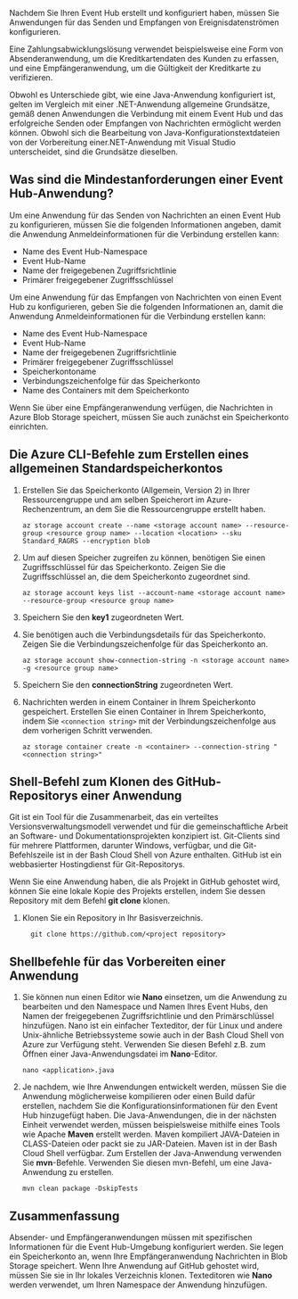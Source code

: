 Nachdem Sie Ihren Event Hub erstellt und konfiguriert haben, müssen Sie Anwendungen für das Senden und Empfangen von Ereignisdatenströmen konfigurieren.

Eine Zahlungsabwicklungslösung verwendet beispielsweise eine Form von Absenderanwendung, um die Kreditkartendaten des Kunden zu erfassen, und eine Empfängeranwendung, um die Gültigkeit der Kreditkarte zu verifizieren.

Obwohl es Unterschiede gibt, wie eine Java-Anwendung konfiguriert ist, gelten im Vergleich mit einer .NET-Anwendung allgemeine Grundsätze, gemäß denen Anwendungen die Verbindung mit einem Event Hub und das erfolgreiche Senden oder Empfangen von Nachrichten ermöglicht werden können. Obwohl sich die Bearbeitung von Java-Konfigurationstextdateien von der Vorbereitung einer.NET-Anwendung mit Visual Studio unterscheidet, sind die Grundsätze dieselben.

## <a name="what-are-the-minimum-event-hub-application-requirements"></a>Was sind die Mindestanforderungen einer Event Hub-Anwendung?

Um eine Anwendung für das Senden von Nachrichten an einen Event Hub zu konfigurieren, müssen Sie die folgenden Informationen angeben, damit die Anwendung Anmeldeinformationen für die Verbindung erstellen kann:

- Name des Event Hub-Namespace
- Event Hub-Name
- Name der freigegebenen Zugriffsrichtlinie
- Primärer freigegebener Zugriffsschlüssel

Um eine Anwendung für das Empfangen von Nachrichten von einen Event Hub zu konfigurieren, geben Sie die folgenden Informationen an, damit die Anwendung Anmeldeinformationen für die Verbindung erstellen kann:

- Name des Event Hub-Namespace
- Event Hub-Name
- Name der freigegebenen Zugriffsrichtlinie
- Primärer freigegebener Zugriffsschlüssel
- Speicherkontoname
- Verbindungszeichenfolge für das Speicherkonto
- Name des Containers mit dem Speicherkonto

Wenn Sie über eine Empfängeranwendung verfügen, die Nachrichten in Azure Blob Storage speichert, müssen Sie auch zunächst ein Speicherkonto einrichten.

## <a name="the-azure-cli-commands-for-creating-a-general-purpose-standard-storage-account"></a>Die Azure CLI-Befehle zum Erstellen eines allgemeinen Standardspeicherkontos

1. Erstellen Sie das Speicherkonto (Allgemein, Version 2) in Ihrer Ressourcengruppe und am selben Speicherort im Azure-Rechenzentrum, an dem Sie die Ressourcengruppe erstellt haben.

    ```azurecli
    az storage account create --name <storage account name> --resource-group <resource group name> --location <location> --sku Standard_RAGRS --encryption blob
    ```
2. Um auf diesen Speicher zugreifen zu können, benötigen Sie einen Zugriffsschlüssel für das Speicherkonto. Zeigen Sie die Zugriffsschlüssel an, die dem Speicherkonto zugeordnet sind.

    ```azurecli
    az storage account keys list --account-name <storage account name> --resource-group <resource group name>
    ```
3. Speichern Sie den **key1** zugeordneten Wert.
4. Sie benötigen auch die Verbindungsdetails für das Speicherkonto. Zeigen Sie die Verbindungszeichenfolge für das Speicherkonto an.

    ```azurecli
    az storage account show-connection-string -n <storage account name> -g <resource group name>
    ```
5. Speichern Sie den **connectionString** zugeordneten Wert.
6. Nachrichten werden in einem Container in Ihrem Speicherkonto gespeichert. Erstellen Sie einen Container in Ihrem Speicherkonto, indem Sie `<connection string>` mit der Verbindungszeichenfolge aus dem vorherigen Schritt verwenden.

    ```azurecli
    az storage container create -n <container> --connection-string "<connection string>"
    ```

## <a name="shell-command-for-cloning-an-application-github-repository"></a>Shell-Befehl zum Klonen des GitHub-Repositorys einer Anwendung

Git ist ein Tool für die Zusammenarbeit, das ein verteiltes Versionsverwaltungsmodell verwendet und für die gemeinschaftliche Arbeit an Software- und Dokumentationsprojekten konzipiert ist. Git-Clients sind für mehrere Plattformen, darunter Windows, verfügbar, und die Git-Befehlszeile ist in der Bash Cloud Shell von Azure enthalten. GitHub ist ein webbasierter Hostingdienst für Git-Repositorys. 

Wenn Sie eine Anwendung haben, die als Projekt in GitHub gehostet wird, können Sie eine lokale Kopie des Projekts erstellen, indem Sie dessen Repository mit dem Befehl **git clone** klonen.

1. Klonen Sie ein Repository in Ihr Basisverzeichnis.

    ```azurecli
      git clone https://github.com/<project repository>
    ```

## <a name="shell-commands-for-preparing-an-application"></a>Shellbefehle für das Vorbereiten einer Anwendung

1. Sie können nun einen Editor wie **Nano** einsetzen, um die Anwendung zu bearbeiten und den Namespace und Namen Ihres Event Hubs, den Namen der freigegebenen Zugriffsrichtlinie und den Primärschlüssel hinzufügen. Nano ist ein einfacher Texteditor, der für Linux und andere Unix-ähnliche Betriebssysteme sowie auch in der Bash Cloud Shell von Azure zur Verfügung steht. Verwenden Sie diesen Befehl z.B. zum Öffnen einer Java-Anwendungsdatei im **Nano**-Editor.

    ```azurecli
    nano <application>.java
    ```

1. Je nachdem, wie Ihre Anwendungen entwickelt werden, müssen Sie die Anwendung möglicherweise kompilieren oder einen Build dafür erstellen, nachdem Sie die Konfigurationsinformationen für den Event Hub hinzugefügt haben. Die Java-Anwendungen, die in der nächsten Einheit verwendet werden, müssen beispielsweise mithilfe eines Tools wie Apache **Maven** erstellt werden. Maven kompiliert JAVA-Dateien in CLASS-Dateien oder packt sie zu JAR-Dateien. Maven ist in der Bash Cloud Shell verfügbar. Zum Erstellen der Java-Anwendung verwenden Sie **mvn**-Befehle. Verwenden Sie diesen mvn-Befehl, um eine Java-Anwendung zu erstellen.

    ```azurecli
    mvn clean package -DskipTests
    ```

## <a name="summary"></a>Zusammenfassung

Absender- und Empfängeranwendungen müssen mit spezifischen Informationen für die Event Hub-Umgebung konfiguriert werden. Sie legen ein Speicherkonto an, wenn Ihre Empfängeranwendung Nachrichten in Blob Storage speichert. Wenn Ihre Anwendung auf GitHub gehostet wird, müssen Sie sie in Ihr lokales Verzeichnis klonen. Texteditoren wie **Nano** werden verwendet, um Ihren Namespace der Anwendung hinzufügen.
